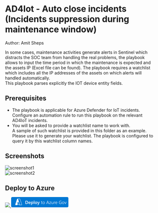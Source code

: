 # AD4Iot - Auto close incidents (Incidents suppression during maintenance window)
Author: Amit Sheps

In some cases, maintenance activities generate alerts in Sentinel which distracts the SOC team from handling the real problems, the playbook allows to input the time period in which the maintenance is expected and the assets IP (Excel file can be found). The playbook requires a watchlist which includes all the IP addresses of the assets on which alerts will handled automatically.<br>
This playbook parses explicitly the IOT device entity fields. 


## Prerequisites
* The playbook is applicable for Azure Defender for IoT incidents. Configure an automation rule to run this playbook on the relevant AD4IoT incidents.
* You will be asked to provide a watchlist name to work with. <br>
A sample of such watchlist is provided in this folder as an example. Please use it to generate your watchlist. The playbook is configured to query it by this watchlist column names.<br>

## Screenshots
![screenshot1](./images/ClosedAlert.png)<br>
![screenshot2](./images/designerOverviewLight.png)<br>


## Deploy to Azure
<a href="https://portal.azure.com/#create/Microsoft.Template/uri/https%3A%2F%2Fraw.githubusercontent.com%2FAzure%2FAzure-Sentinel%2Fmaster%2FPlaybooks%2FAD4IoT-AutoCloseIncidents%2Fazuredeploy.json" target="_blank">
    <img src="https://aka.ms/deploytoazurebutton""/>
</a>
<a href="https://portal.azure.us/#create/Microsoft.Template/uri/https%3A%2F%2Fraw.githubusercontent.com%2FAzure%2FAzure-Sentinel%2Fmaster%2FPlaybooks%2FAD4IoT-AutoCloseIncidents%2Fazuredeploy.json" target="_blank">
<img src="https://raw.githubusercontent.com/Azure/azure-quickstart-templates/master/1-CONTRIBUTION-GUIDE/images/deploytoazuregov.png"/>
</a>